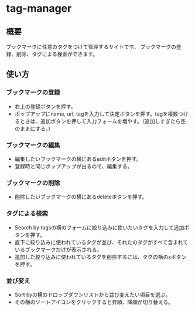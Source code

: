 # tag-manager

## 概要
ブックマークに任意のタグをつけて管理するサイトです。
ブックマークの登録、削除、タグによる検索ができます。
## 使い方
### ブックマークの登録
* 右上の登録ボタンを押す。
* ポップアップにname, url, tagを入力して決定ボタンを押す。tagを複数つけるときは、追加ボタンを押して入力フォームを増やす。（追加しすぎたら空のままにする。）
### ブックマークの編集
* 編集したいブックマークの横にあるeditボタンを押す。
* 登録時と同じポップアップが出るので、編集する。
### ブックマークの削除
* 削除したいブックマークの横にあるdeleteボタンを押す。
### タグによる検索
* Search by tagsの横のフォームに絞り込みに使いたいタグを入力して追加ボタンを押す。
* 直下に絞り込みに使われているタグが並び、それたのタグがすべて含まれているブックマークだけが表示される。
* 追加した絞り込みに使われているタグを削除するには、タグの横のxボタンを押す。
### 並び変え
* Sort byの横のドロップダウンリストから並び変えたい項目を選ぶ。
* その横のソートアイコンをクリックすると昇順、降順が切り替える。